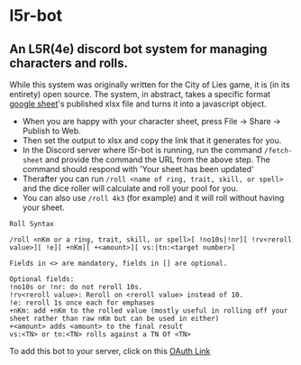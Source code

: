 # l5r-bot
## An L5R(4e) discord bot system for managing characters and rolls.

While this system was originally written for the City of Lies game, it is (in its entirety) open source. The system, in abstract, takes a specific format [google sheet](https://docs.google.com/spreadsheets/d/1OEsDJ4jm8MWiZ_vpgwivi6tBSo5UwCeGi_Yy8flm8gg/edit?usp=sharing)'s published xlsx file and turns it into a javascript object.

* When you are happy with your character sheet, press File -> Share -> Publish to Web.
* Then set the output to xlsx and copy the link that it generates for you.
* In the Discord server where l5r-bot is running, run the command `/fetch-sheet` and provide the command the URL from the above step. The command should respond with 'Your sheet has been updated'
* Therafter you can run `/roll <name of ring, trait, skill, or spell>` and the dice roller will calculate and roll your pool for you.
* You can also use `/roll 4k3` (for example) and it will roll without having your sheet.

```
Roll Syntax

/roll <nKm or a ring, trait, skill, or spell>[ !no10s|!nr][ !rv<reroll value>][ !e][ +nKm][ +<amount>][ vs:|tn:<target number>]

Fields in <> are mandatory, fields in [] are optional.

Optional fields:
!no10s or !nr: do not reroll 10s.
!rv<reroll value>: Reroll on <reroll value> instead of 10.
!e: reroll 1s once each for emphases
+nKm: add +nKm to the rolled value (mostly useful in rolling off your sheet rather than raw nKm but can be used in either)
+<amount> adds <amount> to the final result
vs:<TN> or tn:<TN> rolls against a TN Of <TN>
```

To add this bot to your server, click on this [OAuth Link](https://discord.com/api/oauth2/authorize?client_id=1066266166961639464&permissions=68608&scope=bot%20applications.commands)